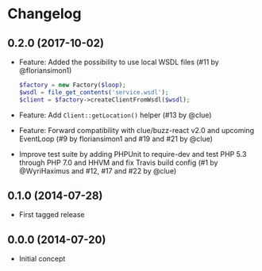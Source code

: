 # Changelog

## 0.2.0 (2017-10-02)

*   Feature: Added the possibility to use local WSDL files
    (#11 by @floriansimon1)

    ```php
    $factory = new Factory($loop);
    $wsdl = file_get_contents('service.wsdl');
    $client = $factory->createClientFromWsdl($wsdl);
    ```

*   Feature: Add `Client::getLocation()` helper
    (#13 by @clue)

*   Feature: Forward compatibility with clue/buzz-react v2.0 and upcoming EventLoop
    (#9 by floriansimon1 and #19 and #21 by @clue)

*   Improve test suite by adding PHPUnit to require-dev and
    test PHP 5.3 through PHP 7.0 and HHVM and
    fix Travis build config
    (#1 by @WyriHaximus and #12, #17 and #22 by @clue)

## 0.1.0 (2014-07-28)

* First tagged release

## 0.0.0 (2014-07-20)

* Initial concept
